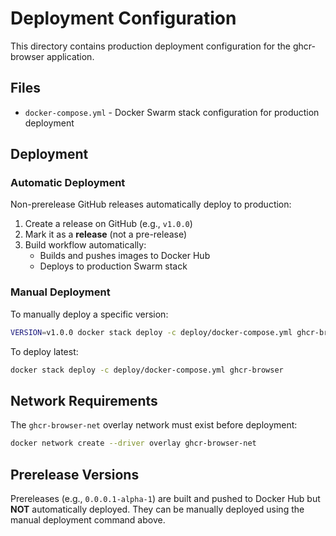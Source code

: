 # Deployment Configuration

This directory contains production deployment configuration for the ghcr-browser application.

## Files

- `docker-compose.yml` - Docker Swarm stack configuration for production deployment

## Deployment

### Automatic Deployment

Non-prerelease GitHub releases automatically deploy to production:

1. Create a release on GitHub (e.g., `v1.0.0`)
2. Mark it as a **release** (not a pre-release)
3. Build workflow automatically:
   - Builds and pushes images to Docker Hub
   - Deploys to production Swarm stack

### Manual Deployment

To manually deploy a specific version:

```bash
VERSION=v1.0.0 docker stack deploy -c deploy/docker-compose.yml ghcr-browser
```

To deploy latest:

```bash
docker stack deploy -c deploy/docker-compose.yml ghcr-browser
```

## Network Requirements

The `ghcr-browser-net` overlay network must exist before deployment:

```bash
docker network create --driver overlay ghcr-browser-net
```

## Prerelease Versions

Prereleases (e.g., `0.0.0.1-alpha-1`) are built and pushed to Docker Hub but **NOT** automatically deployed. They can be manually deployed using the manual deployment command above.
